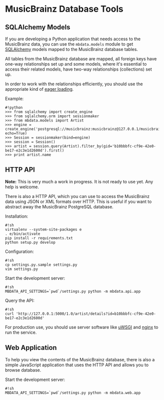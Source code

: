 MusicBrainz Database Tools
==========================

SQLAlchemy Models
-----------------

If you are developing a Python application that needs access to the MusicBrainz
data, you can use the `mbdata.models` module to get [SQLAlchemy](http://www.sqlalchemy.org/)
models mapped to the MusicBrainz database tables.

All tables from the MusicBrainz database are mapped, all foreign keys have one-way
relationships set up and some models, where it's essential to access their
related models, have two-way relationships (collections) set up.

In order to work with the relationships efficiently, you should use the appropriate
kind of [eager loading](http://docs.sqlalchemy.org/en/rel_0_8/orm/loading.html).

Example:

    #!python
    >>> from sqlalchemy import create_engine
    >>> from sqlalchemy.orm import sessionmaker
    >>> from mbdata.models import Artist
    >>> engine = create_engine('postgresql://musicbrainz:musicbrainz@127.0.0.1/musicbrainz', echo=True)
    >>> Session = sessionmaker(bind=engine)
    >>> session = Session()
    >>> artist = session.query(Artist).filter_by(gid='b10bbbfc-cf9e-42e0-be17-e2c3e1d2600d').first()
    >>> print artist.name

HTTP API
--------

**Note:** This is very much a work in progress. It is not ready to use yet. Any help is welcome.

There is also a HTTP API, which you can use to access the MusicBrainz data using
JSON or XML formats over HTTP. This is useful if you want to abstract away the
MusicBrainz PostgreSQL database.

Installation:

    #!sh
    virtualenv --system-site-packages e
    . e/bin/activate
    pip install -r requirements.txt
    python setup.py develop

Configuration:

    #!sh
	cp settings.py.sample settings.py
	vim settings.py

Start the development server:

    #!sh
    MBDATA_API_SETTINGS=`pwd`/settings.py python -m mbdata.api.app

Query the API:

    #!sh
    curl 'http://127.0.0.1:5000/1.0/artist/details?id=b10bbbfc-cf9e-42e0-be17-e2c3e1d2600d'

For production use, you should use server software like
[uWSGI](http://projects.unbit.it/uwsgi/) and
[nginx](http://nginx.org/) to run the service.

Web Application
---------------

To help you view the contents of the MusicBrainz database, there is also a simple JavaScript
application that uses the HTTP API and allows you to browse database.

Start the development server:

    #!sh
    MBDATA_API_SETTINGS=`pwd`/settings.py python -m mbdata.web.app

